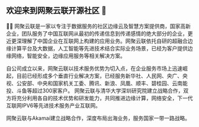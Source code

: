## 欢迎来到网聚云联开源社区 👋

🙋‍♀️ 网聚云联是一家以专注于数据服务的社区边缘云及智慧方案提供商，国家高新企业，团队服务了中国互联网从最初的传递信息到传递感情的绝大部分的企业，更近更深理解了中国企业在互联网上构建的应用业务。网聚云联依托自研的超融合边缘计算平台及大数据，人工智能等先进技术结合实际业务场景，已经为客户提供边缘网络，智能安全，边缘应用服务等相关解决方案。

自公司成立以来，网聚云联以技术服务优势为切入点，在企业服务市场上迅速崛起，目前已经形成多个垂直行业解决方案，已经服务新华社、人民网、央广、央视、公安部、中央和国家机关工委、腾讯、新浪、凤凰、顺丰、碧桂园、云南能投、斗鱼等超过300家客户。
网聚云联与清华大学深圳研究院建立战略合作，双方将充分利用各自的技术优势和研发能力，共同推进边缘计算，网络安全，下一代互联网IPV6等先进技术服务产业互联网。

网聚云联与Akamai建立战略合作，深度布局出海业务，服务国家一带一路战略。
